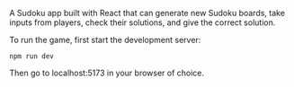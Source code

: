 A Sudoku app built with React that can generate new Sudoku boards, take inputs from players, check their solutions, and give the correct solution.

To run the game, first start the development server:

```shell
npm run dev
```

Then go to localhost:5173 in your browser of choice.